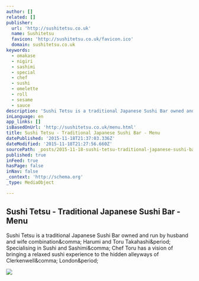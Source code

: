 ```yaml
---
author: []
related: []
publisher:
  url: 'http://sushitetsu.co.uk'
  name: Sushitetsu
  favicon: 'http://sushitetsu.co.uk/favicon.ico'
  domain: sushitetsu.co.uk
keywords:
  - omakase
  - nigiri
  - sashimi
  - special
  - chef
  - sushi
  - omelette
  - roll
  - sesame
  - sauce
description: 'Sushi Tetsu is a traditional Japanese Sushi Bar owned and run by husband and wife combination, Harumi and Toru Takahashi. Specialising in Sushi and Sashimi, Chef Toru has a vision of bringing a relaxed sushi experience to the hidden alleyways of Clerkenwell, London.'
inLanguage: en
app_links: []
isBasedOnUrl: 'http://sushitetsu.co.uk/menu.html'
title: Sushi Tetsu - Traditional Japanese Sushi Bar - Menu
datePublished: '2015-11-18T21:37:03.336Z'
dateModified: '2015-11-18T21:27:56.660Z'
sourcePath: _posts/2015-11-18-sushi-tetsu-traditional-japanese-sushi-bar-menu.md
published: true
inFeed: true
hasPage: false
inNav: false
_context: 'http://schema.org'
_type: MediaObject

---
```

<article style=""><h1>Sushi Tetsu - Traditional Japanese Sushi Bar - Menu</h1><p>Sushi Tetsu is a traditional Japanese Sushi Bar owned and run by husband and wife combination&amp;comma; Harumi and Toru Takahashi&amp;period; Specialising in Sushi and Sashimi&amp;comma; Chef Toru has a vision of bringing a relaxed sushi experience to the hidden alleyways of Clerkenwell&amp;comma; London&amp;period;</p><img src="http://sushitetsu.co.uk/images/menu_head.jpg" /></article>